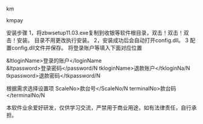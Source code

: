 km

kmpay


安装步骤 1，将zbwsetup11.03.exe复制到收银等软件根目录，双击！双击！双击！安装。 目录不用更改执行安装。
2，安装成功后会自动打开config.dll。 
3  配置config.dll文件并保存。
将登录账户等填入下面对应位置

&ltloginName>登录的账户</loginName<BR>
&ltpassword>登录密码</password/N
tkloginName>退款账户</tkloginNa/N
tkpassword>退款密码</tkpassword/N


根据需求选择设置项
ScaleNo>款台号</ScaleNo/N
terminalNo>款台码</terminalNo/N


本软件业余爱好研发，仅供学习交流，严禁用于商业用途，如有法律责任，自行承担。
